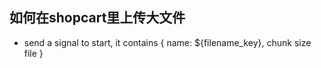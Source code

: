 ## 如何在shopcart里上传大文件

+ send a signal to start, it contains {
    name: ${filename_key},
    chunk size file
}